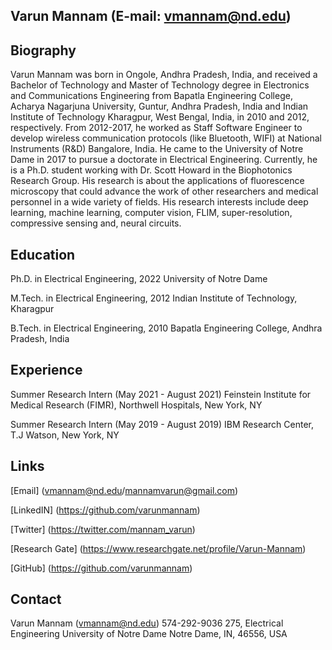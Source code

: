 ## Varun Mannam (E-mail: vmannam@nd.edu)

## Biography
Varun Mannam was born in Ongole, Andhra Pradesh, India, and received a Bachelor of Technology and Master of Technology degree in Electronics and Communications Engineering from Bapatla Engineering College, Acharya Nagarjuna University, Guntur, Andhra Pradesh, India and Indian Institute of Technology Kharagpur, West Bengal, India, in 2010 and 2012, respectively. From 2012-2017, he worked as Staff Software Engineer to develop wireless communication protocols (like Bluetooth, WIFI) at National Instruments (R&D) Bangalore, India. He came to the University of Notre Dame in 2017 to pursue a doctorate in Electrical Engineering. Currently, he is a Ph.D. student working with Dr. Scott Howard in the Biophotonics Research Group. His research is about the applications of fluorescence microscopy that could advance the work of other researchers and medical personnel in a wide variety of fields. His research interests include deep learning, machine learning, computer vision, FLIM, super-resolution, compressive sensing and, neural circuits.

## Education
Ph.D. in Electrical Engineering, 2022
University of Notre Dame

M.Tech. in Electrical Engineering, 2012
Indian Institute of Technology, Kharagpur

B.Tech. in Electrical Engineering, 2010
Bapatla Engineering College, Andhra Pradesh, India

## Experience
Summer Research Intern (May 2021 - August 2021)
Feinstein Institute for Medical Research (FIMR), Northwell Hospitals, New York, NY

Summer Research Intern (May 2019 - August 2019)
IBM Research Center, T.J Watson, New York, NY


## Links
[Email] (vmannam@nd.edu/mannamvarun@gmail.com)

[LinkedIN] (https://github.com/varunmannam)

[Twitter] (https://twitter.com/mannam_varun)

[Research Gate] (https://www.researchgate.net/profile/Varun-Mannam)

[GitHub] (https://github.com/varunmannam)


## Contact
Varun Mannam (vmannam@nd.edu)
574-292-9036
275, Electrical Engineering
University of Notre Dame
Notre Dame, IN, 46556, USA

